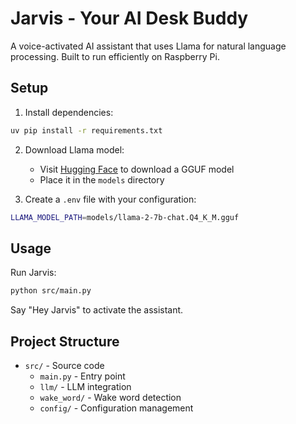 # Jarvis - Your AI Desk Buddy

A voice-activated AI assistant that uses Llama for natural language processing. Built to run efficiently on Raspberry Pi.

## Setup

1. Install dependencies:
```bash
uv pip install -r requirements.txt
```

2. Download Llama model:
   - Visit [Hugging Face](https://huggingface.co/TheBloke/Llama-2-7B-Chat-GGUF) to download a GGUF model
   - Place it in the `models` directory

3. Create a `.env` file with your configuration:
```bash
LLAMA_MODEL_PATH=models/llama-2-7b-chat.Q4_K_M.gguf
```

## Usage

Run Jarvis:
```bash
python src/main.py
```

Say "Hey Jarvis" to activate the assistant.

## Project Structure

- `src/` - Source code
  - `main.py` - Entry point
  - `llm/` - LLM integration
  - `wake_word/` - Wake word detection
  - `config/` - Configuration management 